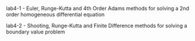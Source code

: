 lab4-1 - Euler, Runge-Kutta and 4th Order Adams methods for solving a 2nd order homogeneous differential equation

lab4-2 - Shooting, Runge-Kutta and Finite Difference methods for solving a boundary value problem
